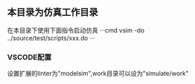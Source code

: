 ## 本目录为仿真工作目录
在本目录下使用下面指令启动仿真
···cmd
vsim -do ../source/test/scripts/xxx.do
···
### VSCODE配置
设置扩展的linter为"modelsim",work目录可以设为"simulate/work"
